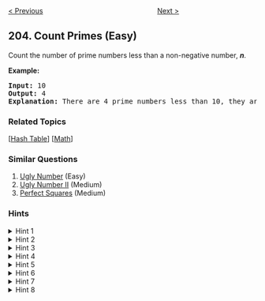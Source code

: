 <!--|This file generated by command(leetcode description); DO NOT EDIT.    |-->
<!--+----------------------------------------------------------------------+-->
<!--|@author    Openset <openset.wang@gmail.com>                           |-->
<!--|@link      https://github.com/openset                                 |-->
<!--|@home      https://github.com/openset/leetcode                        |-->
<!--+----------------------------------------------------------------------+-->

[< Previous](https://github.com/openset/leetcode/tree/master/problems/remove-linked-list-elements "Remove Linked List Elements")
　　　　　　　　　　　　　　　　
[Next >](https://github.com/openset/leetcode/tree/master/problems/isomorphic-strings "Isomorphic Strings")

## 204. Count Primes (Easy)

<p>Count the number of prime numbers less than a non-negative number, <b><i>n</i></b>.</p>

<p><strong>Example:</strong></p>

<pre>
<strong>Input:</strong> 10
<strong>Output:</strong> 4
<strong>Explanation:</strong> There are 4 prime numbers less than 10, they are 2, 3, 5, 7.
</pre>

### Related Topics
  [[Hash Table](https://github.com/openset/leetcode/tree/master/tag/hash-table/README.md)]
  [[Math](https://github.com/openset/leetcode/tree/master/tag/math/README.md)]

### Similar Questions
  1. [Ugly Number](https://github.com/openset/leetcode/tree/master/problems/ugly-number) (Easy)
  1. [Ugly Number II](https://github.com/openset/leetcode/tree/master/problems/ugly-number-ii) (Medium)
  1. [Perfect Squares](https://github.com/openset/leetcode/tree/master/problems/perfect-squares) (Medium)

### Hints
<details>
<summary>Hint 1</summary>
<p>Let's start with a <i>isPrime</i> function. To determine if a number is prime, we need to check if it is not divisible by any number less than <i>n</i>. The runtime complexity of <i>isPrime</i> function would be O(<i>n</i>) and hence counting the total prime numbers up to <i>n</i> would be O(<i>n</i><sup>2</sup>). Could we do better?</p>
</details>

<details>
<summary>Hint 2</summary>
<p>As we know the number must not be divisible by any number > <i>n</i> / 2, we can immediately cut the total iterations half by dividing only up to <i>n</i> / 2. Could we still do better?</p>
</details>

<details>
<summary>Hint 3</summary>
<p>Let's write down all of 12's factors:</p>
<pre>
2 × 6 = 12
3 × 4 = 12
4 × 3 = 12
6 × 2 = 12
</pre>

<p>As you can see, calculations of 4 × 3 and 6 × 2 are not necessary. Therefore, we only need to consider factors up to &radic;<i>n</i> because, if <i>n</i> is divisible by some number <i>p</i>, then <i>n</i> = <i>p</i> × <i>q</i> and since <i>p</i> &le; <i>q</i>, we could derive that <i>p</i> &le; &radic;<i>n</i>.</p>

<p>Our total runtime has now improved to O(<i>n</i><sup>1.5</sup>), which is slightly better. Is there a faster approach?</p>

<pre>
public int countPrimes(int n) {
   int count = 0;
   for (int i = 1; i < n; i++) {
      if (isPrime(i)) count++;
   }
   return count;
}

private boolean isPrime(int num) {
   if (num <= 1) return false;
   // Loop's ending condition is i * i <= num instead of i <= sqrt(num)
   // to avoid repeatedly calling an expensive function sqrt().
   for (int i = 2; i * i <= num; i++) {
      if (num % i == 0) return false;
   }
   return true;
}
</pre>
</details>

<details>
<summary>Hint 4</summary>
<p>The <a href="http://en.wikipedia.org/wiki/Sieve_of_Eratosthenes" target="_blank">Sieve of Eratosthenes</a> is one of the most efficient ways to find all prime numbers up to <i>n</i>. But don't let that name scare you, I promise that the concept is surprisingly simple.</p>

<p>
<img src="https://assets.leetcode.com/static_assets/public/images/solutions/Sieve_of_Eratosthenes_animation.gif" /><br />
<small>Sieve of Eratosthenes: algorithm steps for primes below 121. "<a href="http://commons.wikimedia.org/wiki/File:Sieve_of_Eratosthenes_animation.gif" target="_blank">Sieve of Eratosthenes Animation</a>" by <a href="http://de.wikipedia.org/wiki/Benutzer:SKopp" target="_blank">SKopp</a> is licensed under <a href="http://creativecommons.org/licenses/by/2.0/" target="_blank">CC BY 2.0</a>.</small>
</p>

<p>We start off with a table of <i>n</i> numbers. Let's look at the first number, 2. We know all multiples of 2 must not be primes, so we mark them off as non-primes. Then we look at the next number, 3. Similarly, all multiples of 3 such as 3 × 2 = 6, 3 × 3 = 9, ... must not be primes, so we mark them off as well. Now we look at the next number, 4, which was already marked off. What does this tell you? Should you mark off all multiples of 4 as well?</p>
</details>

<details>
<summary>Hint 5</summary>
<p>4 is not a prime because it is divisible by 2, which means all multiples of 4 must also be divisible by 2 and were already marked off. So we can skip 4 immediately and go to the next number, 5. Now, all multiples of 5 such as 5 × 2 = 10, 5 × 3 = 15, 5 × 4 = 20, 5 × 5 = 25, ... can be marked off. There is a slight optimization here, we do not need to start from 5 × 2 = 10. Where should we start marking off?</p>
</details>

<details>
<summary>Hint 6</summary>
<p>In fact, we can mark off multiples of 5 starting at 5 × 5 = 25, because 5 × 2 = 10 was already marked off by multiple of 2, similarly 5 × 3 = 15 was already marked off by multiple of 3. Therefore, if the current number is <i>p</i>, we can always mark off multiples of <i>p</i> starting at <i>p</i><sup>2</sup>, then in increments of <i>p</i>: <i>p</i><sup>2</sup> + <i>p</i>, <i>p</i><sup>2</sup> + 2<i>p</i>, ... Now what should be the terminating loop condition?</p>
</details>

<details>
<summary>Hint 7</summary>
<p>It is easy to say that the terminating loop condition is <i>p</i> < <i>n</i>, which is certainly correct but not efficient. Do you still remember <i>Hint #3</i>?</p>
</details>

<details>
<summary>Hint 8</summary>
<p>Yes, the terminating loop condition can be <i>p</i> < &radic;<i>n</i>, as all non-primes &ge; &radic;<i>n</i> must have already been marked off. When the loop terminates, all the numbers in the table that are non-marked are prime.</p>

<p>The Sieve of Eratosthenes uses an extra O(<i>n</i>) memory and its runtime complexity is O(<i>n</i> log log <i>n</i>). For the more mathematically inclined readers, you can read more about its algorithm complexity on <a href="http://en.wikipedia.org/wiki/Sieve_of_Eratosthenes#Algorithm_complexity" target="_blank">Wikipedia</a>.</p>

<pre>
public int countPrimes(int n) {
   boolean[] isPrime = new boolean[n];
   for (int i = 2; i < n; i++) {
      isPrime[i] = true;
   }
   // Loop's ending condition is i * i < n instead of i < sqrt(n)
   // to avoid repeatedly calling an expensive function sqrt().
   for (int i = 2; i * i < n; i++) {
      if (!isPrime[i]) continue;
      for (int j = i * i; j < n; j += i) {
         isPrime[j] = false;
      }
   }
   int count = 0;
   for (int i = 2; i < n; i++) {
      if (isPrime[i]) count++;
   }
   return count;
}
</pre>
</details>
